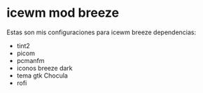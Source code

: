 # icewm mod breeze
Estas son mis configuraciones para icewm breeze
dependencias:
- tint2
- picom
- pcmanfm
- iconos breeze dark
- tema gtk Chocula
- rofi
